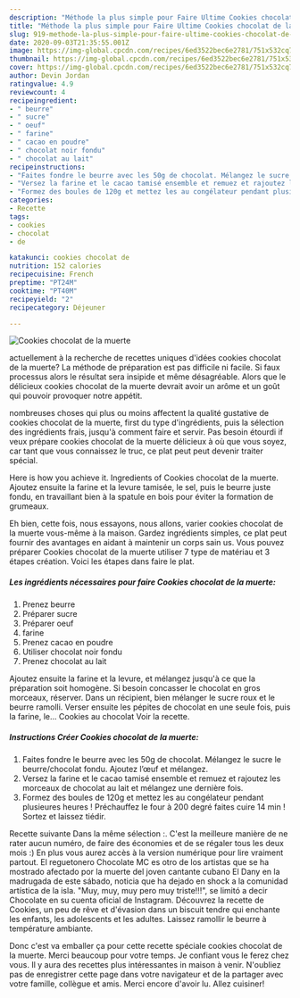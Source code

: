 ```yaml
---
description: "Méthode la plus simple pour Faire Ultime Cookies chocolat de la muerte"
title: "Méthode la plus simple pour Faire Ultime Cookies chocolat de la muerte"
slug: 919-methode-la-plus-simple-pour-faire-ultime-cookies-chocolat-de-la-muerte
date: 2020-09-03T21:35:55.001Z
image: https://img-global.cpcdn.com/recipes/6ed3522bec6e2781/751x532cq70/cookies-chocolat-de-la-muerte-photo-principale-de-la-recette.jpg
thumbnail: https://img-global.cpcdn.com/recipes/6ed3522bec6e2781/751x532cq70/cookies-chocolat-de-la-muerte-photo-principale-de-la-recette.jpg
cover: https://img-global.cpcdn.com/recipes/6ed3522bec6e2781/751x532cq70/cookies-chocolat-de-la-muerte-photo-principale-de-la-recette.jpg
author: Devin Jordan
ratingvalue: 4.9
reviewcount: 4
recipeingredient:
- " beurre"
- " sucre"
- " oeuf"
- " farine"
- " cacao en poudre"
- " chocolat noir fondu"
- " chocolat au lait"
recipeinstructions:
- "Faites fondre le beurre avec les 50g de chocolat. Mélangez le sucre le beurre/chocolat fondu. Ajoutez l’œuf et mélangez."
- "Versez la farine et le cacao tamisé ensemble et remuez et rajoutez les morceaux de chocolat au lait et mélangez une dernière fois."
- "Formez des boules de 120g et mettez les au congélateur pendant plusieures heures ! Préchauffez le four à 200 degré faites cuire 14 min ! Sortez et laissez tiédir."
categories:
- Recette
tags:
- cookies
- chocolat
- de

katakunci: cookies chocolat de 
nutrition: 152 calories
recipecuisine: French
preptime: "PT24M"
cooktime: "PT40M"
recipeyield: "2"
recipecategory: Déjeuner

---
```



![Cookies chocolat de la muerte](https://img-global.cpcdn.com/recipes/6ed3522bec6e2781/751x532cq70/cookies-chocolat-de-la-muerte-photo-principale-de-la-recette.jpg)

actuellement à la recherche de recettes uniques d'idées cookies chocolat de la muerte? La méthode de préparation est pas difficile ni facile. Si faux processus alors le résultat sera insipide et même désagréable. Alors que le délicieux cookies chocolat de la muerte devrait avoir un arôme et un goût qui pouvoir provoquer notre appétit.

nombreuses choses qui plus ou moins affectent la qualité gustative de cookies chocolat de la muerte, first du type d'ingrédients, puis la sélection des ingrédients frais, jusqu'à comment faire et servir. Pas besoin étourdi if veux prépare cookies chocolat de la muerte délicieux à où que vous soyez, car tant que vous connaissez le truc, ce plat peut peut devenir traiter spécial.

Here is how you achieve it. Ingredients of Cookies chocolat de la muerte. Ajoutez ensuite la farine et la levure tamisée, le sel, puis le beurre juste fondu, en travaillant bien à la spatule en bois pour éviter la formation de grumeaux.


Eh bien, cette fois, nous essayons, nous allons, varier cookies chocolat de la muerte vous-même à la maison. Gardez ingrédients simples, ce plat peut fournir des avantages en aidant à maintenir un corps sain us. Vous pouvez préparer Cookies chocolat de la muerte utiliser 7 type de matériau et 3 étapes création. Voici les étapes dans faire le plat.

<!--inarticleads1-->

##### Les ingrédients nécessaires pour faire Cookies chocolat de la muerte:

1. Prenez  beurre
1. Préparer  sucre
1. Préparer  oeuf
1.   farine
1. Prenez  cacao en poudre
1. Utiliser  chocolat noir fondu
1. Prenez  chocolat au lait


Ajoutez ensuite la farine et la levure, et mélangez jusqu&#39;à ce que la préparation soit homogène. Si besoin concasser le chocolat en gros morceaux, réserver. Dans un récipient, bien mélanger le sucre roux et le beurre ramolli. Verser ensuite les pépites de chocolat en une seule fois, puis la farine, le… Cookies au chocolat Voir la recette. 

<!--inarticleads2-->

##### Instructions Créer Cookies chocolat de la muerte:

1. Faites fondre le beurre avec les 50g de chocolat. Mélangez le sucre le beurre/chocolat fondu. Ajoutez l’œuf et mélangez.
1. Versez la farine et le cacao tamisé ensemble et remuez et rajoutez les morceaux de chocolat au lait et mélangez une dernière fois.
1. Formez des boules de 120g et mettez les au congélateur pendant plusieures heures ! Préchauffez le four à 200 degré faites cuire 14 min ! Sortez et laissez tiédir.


Recette suivante Dans la même sélection :. C&#39;est la meilleure manière de ne rater aucun numéro, de faire des économies et de se régaler tous les deux mois :) En plus vous aurez accès à la version numérique pour lire vraiment partout. El reguetonero Chocolate MC es otro de los artistas que se ha mostrado afectado por la muerte del joven cantante cubano El Dany en la madrugada de este sábado, noticia que ha dejado en shock a la comunidad artística de la isla. &#34;Muy, muy, muy pero muy triste!!!&#34;, se limitó a decir Chocolate en su cuenta oficial de Instagram. Découvrez la recette de Cookies, un peu de rêve et d&#39;évasion dans un biscuit tendre qui enchante les enfants, les adolescents et les adultes. Laissez ramollir le beurre à température ambiante. 


Donc c'est va emballer ça pour cette recette spéciale cookies chocolat de la muerte. Merci beaucoup pour votre temps. Je confiant vous le ferez chez vous. Il y aura des recettes plus  intéressantes in maison à venir. N'oubliez pas de enregistrer cette page dans votre navigateur et de la partager avec votre famille, collègue et amis. Merci encore d'avoir lu. Allez cuisiner!
